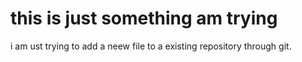 # this is just something am trying
i am ust trying to add a neew file to a existing repository 
through git.
